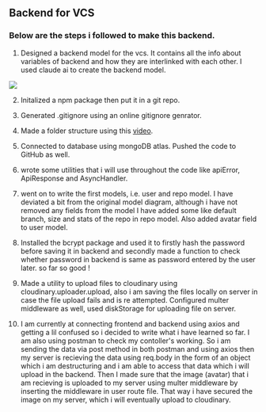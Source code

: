 ## Backend for VCS

### Below are the steps i followed to make this backend.

1. Designed a backend model for the vcs. It contains all the info about variables of backend and how they are interlinked with each other. I used claude ai to create the backend model.

[![](https://mermaid.ink/img/pako:eNqlVcGOmzAQ_RXk07bNpoFNSMJtt1G1l0pVV-2h4uKFCVgFG9lmt2mUfHsHTBIHwiZtuGBmnsfz3oyHNYlEDCQgUUaVWjCaSJqH3MHnuwLphMQNiXN7i4v3uPgGhVBMC7lyAke8ctUP_STynGmERRKohjeQD5LyKG0jraN6IwuuKeNnN-wPSGmDbSyXBW7MCNsDCiqB649RyrLYgD6zDNrxKtsPkIoJbh_eRHkTfMjA7KnLY9RbG0v1fHjSkvHEYXHXViKW0xy6Hsgpy7rmAk94FdIOtcByNFWJ73XbURZxx0FLnaIyLELPzTvLYaIcanTkTEDvPQzUzrc5Zm8V-EINTvOPQUWSFRqVtpwPQmRAucPU1_I5Y5HlqmXHbgdpGe-lpKtt5dpitbKMPgtJMTl1lX4GbNqzLZGxHuTZ2U0_9anWtPr_KWZJLvdLy9-0cgo0Nsu2ajUfIa_SJAeZwI3h8U_Um-wupI73M-1ac1CKJtDmVfW56LaDOXHbzIeLWsFstG7_1lnihzomumDL5VHdJbyA1D3E7VlyIfuC6hPsqzGERM6KVU-_Ku1ub0TtvtixsZLsZ3Fl-qWs6vB4nOy5pj5RkRezaBXlkSl7lG3IgGCv4nSN8YdaJx4SHId4o0iAy5jKXyEJeYXD_hFPKx6RQMsSBkSKMklJsKSZwi9zC5q_8Q5SUP5TiHwPgrhK_Evz-65eNYYEa_KbBOPJeDh3vak7n3r-xPcmA7IiwZ07nI08fz6-80b-dDZ1NwPypw46Gs58zx_53shz_cl0Np9v_gKdh2ia?type=png)](https://mermaid.live/edit#pako:eNqlVcGOmzAQ_RXk07bNpoFNSMJtt1G1l0pVV-2h4uKFCVgFG9lmt2mUfHsHTBIHwiZtuGBmnsfz3oyHNYlEDCQgUUaVWjCaSJqH3MHnuwLphMQNiXN7i4v3uPgGhVBMC7lyAke8ctUP_STynGmERRKohjeQD5LyKG0jraN6IwuuKeNnN-wPSGmDbSyXBW7MCNsDCiqB649RyrLYgD6zDNrxKtsPkIoJbh_eRHkTfMjA7KnLY9RbG0v1fHjSkvHEYXHXViKW0xy6Hsgpy7rmAk94FdIOtcByNFWJ73XbURZxx0FLnaIyLELPzTvLYaIcanTkTEDvPQzUzrc5Zm8V-EINTvOPQUWSFRqVtpwPQmRAucPU1_I5Y5HlqmXHbgdpGe-lpKtt5dpitbKMPgtJMTl1lX4GbNqzLZGxHuTZ2U0_9anWtPr_KWZJLvdLy9-0cgo0Nsu2ajUfIa_SJAeZwI3h8U_Um-wupI73M-1ac1CKJtDmVfW56LaDOXHbzIeLWsFstG7_1lnihzomumDL5VHdJbyA1D3E7VlyIfuC6hPsqzGERM6KVU-_Ku1ub0TtvtixsZLsZ3Fl-qWs6vB4nOy5pj5RkRezaBXlkSl7lG3IgGCv4nSN8YdaJx4SHId4o0iAy5jKXyEJeYXD_hFPKx6RQMsSBkSKMklJsKSZwi9zC5q_8Q5SUP5TiHwPgrhK_Evz-65eNYYEa_KbBOPJeDh3vak7n3r-xPcmA7IiwZ07nI08fz6-80b-dDZ1NwPypw46Gs58zx_53shz_cl0Np9v_gKdh2ia)

2. Initalized a npm package then put it in a git repo.

3. Generated .gitignore using an online gitignore genrator.

4. Made a folder structure using this [video](https://www.youtube.com/watch?v=9B4CvtzXRpc&list=PLu71SKxNbfoBGh_8p_NS-ZAh6v7HhYqHW&index=7).

5. Connected to database using mongoDB atlas. Pushed the code to GitHub as well.

6. wrote some utilities that i will use throughout the code like apiError, ApiResponse and AsyncHandler.

7. went on to write the first models, i.e. user and repo model. I have deviated a bit from the original model diagram, although i have not removed any fields from the model I have added some like default branch, size and stats of the repo in repo model. Also added avatar field to user model.

8. Installed the bcrypt package and used it to firstly hash the password before saving it in backend and secondly made a function to check whether password in backend is same as password entered by the user later. so far so good !

9. Made a utility to upload files to cloudinary using cloudinary.uploader.upload, also i am saving the files locally on server in case the file upload fails and is re attempted. Configured multer middleware as well, used diskStorage for uploading file on server.

10. I am currently at connecting frontend and backend using axios and getting a lil confused so i decided to write what i have learned so far. I am also using postman to check my contoller's working. So i am sending the data via post method in both postman and using axios then my server is recieving the data using req.body in the form of an object which i am destructuring and i am able to access that data which i will upload in the backend. Then I made sure that the image (avatar) that i am recieving is uploaded to my server using multer middleware by inserting the middleware in user route file. That way i have secured the image on my server, which i will eventually upload to cloudinary.
